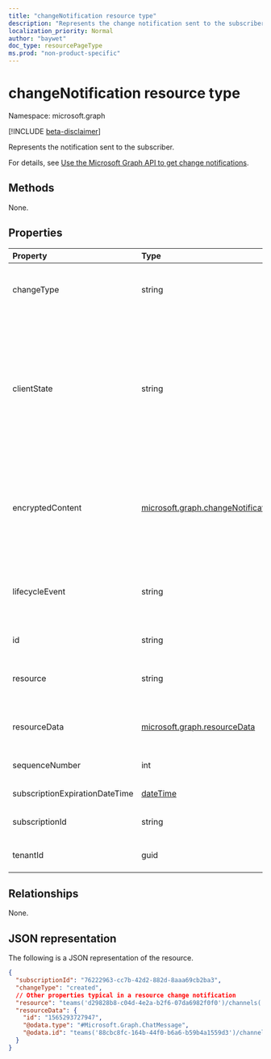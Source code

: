 ```yaml
---
title: "changeNotification resource type"
description: "Represents the change notification sent to the subscriber."
localization_priority: Normal
author: "baywet"
doc_type: resourcePageType
ms.prod: "non-product-specific"
---
```


# changeNotification resource type

Namespace: microsoft.graph

[!INCLUDE [beta-disclaimer](../../includes/beta-disclaimer.md)]

Represents the notification sent to the subscriber.

For details, see [Use the Microsoft Graph API to get change notifications](webhooks.md).

## Methods

None.

## Properties

| Property | Type | Description |
|:---------|:-----|:------------|
| changeType | string | Indicates the type of change that will raised the change notification. The supported values are: `created`, `updated`, `deleted`. Required. |
| clientState | string | Value of the **clientState** property sent specified in the subscription request (if any). The maximum length is 255 characters. The client can check that the change notification came from the service by comparing the value of the **clientState** property sent with the subscription with the value of the **clientState** property received with each change notification. Optional. |
| encryptedContent | [microsoft.graph.changeNotificationEncryptedContent](changenotificationencryptedcontent.md) | (Preview) Encrypted content attached with the change notification. Only provided if **encryptionCertificate** and **includeResourceData** were defined during the subscription request and if the resource supports it. Optional |
| lifecycleEvent | string | The type of lifecycle notification if the current notification is a lifecycle notification. Optional. Supported values are `missed`, `removed`, `reauthorizationRequired`. |
| id | string | Unique ID for the notification. Optional. |
| resource | string | The URI of the resource that emitted the change notification relative to `https://graph.microsoft.com`. Required. |
| resourceData | [microsoft.graph.resourceData](resourcedata.md) | The content of this property depends on the type of resource being subscribed to. Required. |
| sequenceNumber | int | Can be used to make sure received notifications are in order. Optional. |
| subscriptionExpirationDateTime | [dateTime](https://tools.ietf.org/html/rfc3339) | The expiration time for the subscription. Required. |
| subscriptionId | string | The unique identifier of the subscription that generated the notification. |
| tenantId | guid | The unique identified of the tenant from which the change notification originated. |

## Relationships

None.

## JSON representation

The following is a JSON representation of the resource.

<!-- {
  "blockType": "resource",
  "optionalProperties": [

  ],
  "@odata.type": "microsoft.graph.changeNotification"
}-->

```json
{
  "subscriptionId": "76222963-cc7b-42d2-882d-8aaa69cb2ba3",
  "changeType": "created",
  // Other properties typical in a resource change notification
  "resource": "teams('d29828b8-c04d-4e2a-b2f6-07da6982f0f0')/channels('19:f127a8c55ad949d1a238464d22f0f99e@thread.skype')/messages('1565045424600')/replies('1565047490246')",
  "resourceData": {
    "id": "1565293727947",
    "@odata.type": "#Microsoft.Graph.ChatMessage",
    "@odata.id": "teams('88cbc8fc-164b-44f0-b6a6-b59b4a1559d3')/channels('19:8d9da062ec7647d4bb1976126e788b47@thread.tacv2')/messages('1565293727947')/replies('1565293727947')"
  }
}
```

<!-- uuid: 15ee1d1f-af7b-42d9-885b-9d00db065dd9
2020-05-25 14:57:30 UTC -->
<!--
{
  "type": "#page.annotation",
  "description": "change notification resource",
  "keywords": "",
  "section": "documentation",
  "tocPath": "",
  "suppressions": []
}
-->
